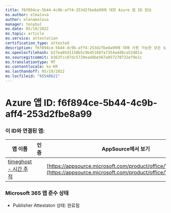 ```yaml
---
title: f6f894ce-5b44-4c9b-aff4-253d2fbe8a99에 대한 Azure 앱 ID 정보
ms.author: elmalova
author: elenamalova
manager: tonybal
ms.date: 05/19/2022
ms.topic: article
ms.service: attestation
certification_type: attested
description: f6f894ce-5b44-4c9b-aff4-253d2fbe8a99에 대해 사용 가능한 모든 보안 및 규정 준수 정보입니다.
ms.openlocfilehash: b27ea05d1158b5c9b45168fa7354a4d8ca52d81a
ms.sourcegitcommit: b363fcc87dc5720eaddbe567a857270732ef9e1c
ms.translationtype: MT
ms.contentlocale: ko-KR
ms.lasthandoff: 05/19/2022
ms.locfileid: "65548621"
---
```

# <a name="azure-app-id-f6f894ce-5b44-4c9b-aff4-253d2fbe8a99"></a>Azure 앱 ID: f6f894ce-5b44-4c9b-aff4-253d2fbe8a99


### <a name="apps-associated-with-this-id"></a>이 ID와 연결된 앱:
| **앱 이름** | **인증** | **AppSource에서 보기** |
|--------------|---------------|-----------------------|
| [timeghost - 시간 추적](../forward/WA200001532.md) |  | [https://appsource.microsoft.com/product/office/WA200001532](https://appsource.microsoft.com/product/office/WA200001532) |

### <a name="microsoft-365-app-compliance-status"></a>Microsoft 365 앱 준수 상태
- Publisher Attestaton 상태: 완료됨
